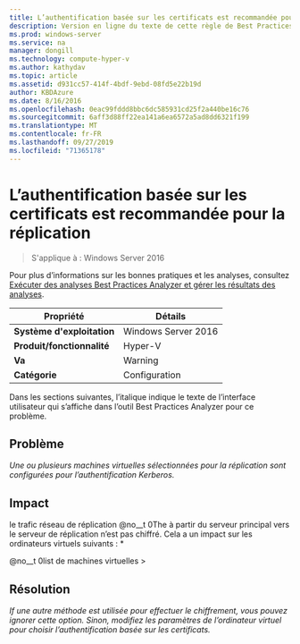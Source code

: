 ```yaml
---
title: L’authentification basée sur les certificats est recommandée pour la réplication
description: Version en ligne du texte de cette règle de Best Practices Analyzer.
ms.prod: windows-server
ms.service: na
manager: dongill
ms.technology: compute-hyper-v
ms.author: kathydav
ms.topic: article
ms.assetid: d931cc57-414f-4bdf-9ebd-08fd5e22b19d
author: KBDAzure
ms.date: 8/16/2016
ms.openlocfilehash: 0eac99fddd8bbc6dc585931cd25f2a440be16c76
ms.sourcegitcommit: 6aff3d88ff22ea141a6ea6572a5ad8dd6321f199
ms.translationtype: MT
ms.contentlocale: fr-FR
ms.lasthandoff: 09/27/2019
ms.locfileid: "71365178"
---
```

# <a name="certificate-based-authentication-is-recommended-for-replication"></a>L’authentification basée sur les certificats est recommandée pour la réplication

>S'applique à : Windows Server 2016

Pour plus d’informations sur les bonnes pratiques et les analyses, consultez [Exécuter des analyses Best Practices Analyzer et gérer les résultats des analyses](https://go.microsoft.com/fwlink/p/?LinkID=223177).  
  
|Propriété|Détails|  
|-|-|  
|**Système d'exploitation**|Windows Server 2016|  
|**Produit/fonctionnalité**|Hyper-V|  
|**Va**|Warning|  
|**Catégorie**|Configuration|  
  
Dans les sections suivantes, l’italique indique le texte de l’interface utilisateur qui s’affiche dans l’outil Best Practices Analyzer pour ce problème.  
  
## <a name="issue"></a>**Problème**  
*Une ou plusieurs machines virtuelles sélectionnées pour la réplication sont configurées pour l’authentification Kerberos.*  
  
## <a name="impact"></a>**Impact**  
le trafic réseau de réplication @no__t 0The à partir du serveur principal vers le serveur de réplication n’est pas chiffré. Cela a un impact sur les ordinateurs virtuels suivants : *  
  
@no__t 0list de machines virtuelles >  
  
## <a name="resolution"></a>**Résolution**  
*If une autre méthode est utilisée pour effectuer le chiffrement, vous pouvez ignorer cette option. Sinon, modifiez les paramètres de l’ordinateur virtuel pour choisir l’authentification basée sur les certificats.*  
  


